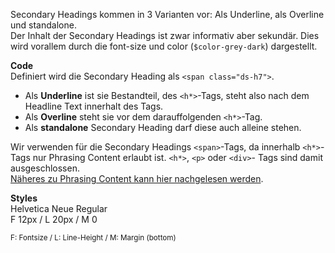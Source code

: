 Secondary Headings kommen in 3 Varianten vor: Als Underline, als Overline und standalone.  
Der Inhalt der Secondary Headings ist zwar informativ aber sekundär. Dies wird vorallem durch die font-size und color (`$color-grey-dark`) dargestellt.

__Code__  
Definiert wird die Secondary Heading als `<span class="ds-h7">`.

- Als __Underline__ ist sie Bestandteil, des `<h*>`-Tags, steht also nach dem Headline Text innerhalt des Tags.
- Als __Overline__ steht sie vor dem darauffolgenden `<h*>`-Tag.
- Als __standalone__ Secondary Heading darf diese auch alleine stehen.

Wir verwenden für die Secondary Headings `<span>`-Tags, da innerhalb  `<h*>`-Tags nur Phrasing Content erlaubt ist. `<h*>`, `<p>` oder `<div>`- Tags sind damit ausgeschlossen.  
[Näheres zu Phrasing Content kann hier nachgelesen werden](https://html.spec.whatwg.org/multipage/sections.html#the-h1,-h2,-h3,-h4,-h5,-and-h6-elements).

__Styles__  
Helvetica Neue Regular  
F 12px / L 20px / M 0
  
<small>F: Fontsize / L: Line-Height / M: Margin (bottom)</small>

